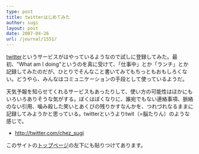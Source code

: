 ```yaml
---
type: post
title: twitterはじめてみた
author: sugi
layout: post
date: 2007-04-26
url: /journal/1551/
---
```

<a href="http://twitter.com/" onclick="_gaq.push(['_trackEvent', 'outbound-article', 'http://twitter.com/', 'twitter']);" >twitter</a>というサービスがはやっているようなので試しに登録してみた。最初、"What am I doing"というのを真に受けて、「仕事中」とか「ランチ」とか記録してみたのだが、ひとりでそんなこと書いてみてもちっともおもしろくない。どうやら、みんなはコミュニケーションの手段として使っているようだ。

天気予報を知らせてくれるサービスもあったりして、使い方の可能性はほかにもいろいろありそうな気がする。ぼくはぼくなりに、誰宛でもない連絡事項、脈絡のない引用、噛み殺した笑いとあくびの残りかすなんかを、つれづれなるままに記録してみようかと思っている。twitterというよりtwit（=脳たりん）のような感じで。

  * <a href="http://twitter.com/chez_sugi" onclick="_gaq.push(['_trackEvent', 'outbound-article', 'http://twitter.com/chez_sugi', 'http://twitter.com/chez_sugi']);" >http://twitter.com/chez_sugi</a>

このサイトの[トップページ][1]の左下にも貼りつけてあります。


 [1]: /
